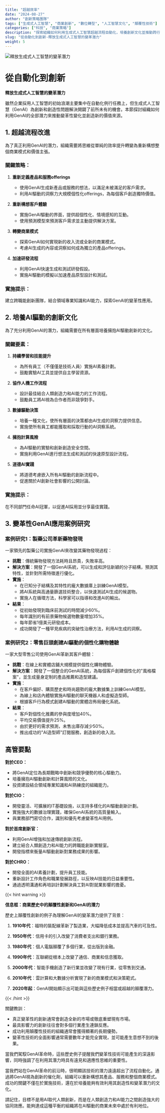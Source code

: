 ```yaml
---
title: "超越效率"
date: "2024-08-27"
author: "創新策略團隊"
tags: ["生成式人工智慧", "商業創新", "數位轉型", "人工智慧文化", "顛覆性技術"]
categories: ["科技", "商業策略"]
description: "探索組織如何利用生成式人工智慧超越流程自動化，培養創新文化並推動跨行業的變革性變化。"
slug: "從自動化到創新-釋放生成式人工智慧的變革潛力"
weight: 5
---
```


![釋放生成式人工智慧的變革潛力](/5.png)

# 從自動化到創新
**釋放生成式人工智慧的變革潛力**

雖然企業採用人工智慧的初始浪潮主要集中在自動化例行任務上，但生成式人工智慧（GenAI）為創新和創造性問題解決開闢了前所未有的機會。本節探討組織如何利用GenAI的全部潛力來推動變革性變化並創造新的價值來源。

## 1. 超越流程改進

為了真正利用GenAI的潛力，組織需要將思維從單純的效率提升轉變為重新構想整個商業模式和價值主張。

### 關鍵策略：

1. **重新定義產品和服務offerings**
   - 使用GenAI生成新產品或服務的想法，以滿足未被滿足的客戶需求。
   - 利用AI驅動的洞察力大規模個性化offerings，為每個客戶創造獨特價值。

2. **重新構想客戶體驗**
   - 實施GenAI驅動的界面，提供超個性化、情境感知的互動。
   - 使用預測模型來預測客戶需求並主動提供解決方案。

3. **轉變商業模式**
   - 探索GenAI如何實現新的收入流或全新的商業模式。
   - 考慮AI生成的內容或洞察如何成為獨立的產品offerings。

4. **加速研發流程**
   - 利用GenAI快速生成和測試研發假設。
   - 實施AI驅動的模擬以加速產品原型設計和測試。

### 實施提示：
建立跨職能創新團隊，結合領域專業知識和AI能力，探索GenAI的變革性應用。

## 2. 培養AI驅動的創新文化

為了充分利用GenAI的潛力，組織需要在所有層面培養擁抱AI驅動創新的文化。

### 關鍵要素：

1. **持續學習和技能提升**
   - 為所有員工（不僅僅是技術人員）實施AI素養計劃。
   - 鼓勵實驗AI工具並提供自主學習資源。

2. **協作人機工作流程**
   - 設計最佳結合人類創造力和AI能力的工作流程。
   - 鼓勵員工將AI視為合作者而非競爭對手。

3. **數據驅動決策**
   - 培養一種文化，使所有層面的決策都由AI生成的洞察力提供信息。
   - 實施使所有員工都能獲取和採取行動的AI洞察系統。

4. **擁抱計算風險**
   - 為AI驅動的實驗和創新創造安全空間。
   - 實施利用GenAI進行想法生成和測試的快速原型設計流程。

5. **道德AI實踐**
   - 將道德考慮嵌入所有AI驅動的創新流程中。
   - 促進關於AI創新社會影響的公開討論。

### 實施提示：
在不同部門任命AI冠軍，以促進AI採用並分享最佳實踐。

## 3. 變革性GenAI應用案例研究

### 案例研究1：製藥公司革新藥物發現

一家領先的製藥公司實施GenAI來改變其藥物發現過程：

- **挑戰**：傳統藥物發現方法耗時且昂貴，失敗率高。
- **解決方案**：開發了一個GenAI系統，可以生成和評估新穎的分子結構，預測其特性，並針對所需特徵進行優化。
- **實施**：
  - 在已知分子結構及其特性的龐大數據庫上訓練GenAI模型。
  - 將AI系統與高通量篩選技術整合，以快速測試AI生成的候選物。
  - 實施人在循環方法，科學家可以指導和改進AI的輸出。
- **結果**：
  - 從初始發現到臨床前測試的時間減少60%。
  - 每年識別的有前景藥物候選物數量增加35%。
  - 每年節省1億美元研發成本。
  - 成功開發了一種罕見疾病的突破性治療方法，利用AI生成的洞察。

### 案例研究2：零售巨頭創建AI驅動的個性化購物體驗

一家大型零售公司使用GenAI革新其客戶體驗：

- **挑戰**：在線上和實體店鋪大規模提供個性化購物體驗。
- **解決方案**：開發了一個整合的GenAI系統，為每個客戶創建個性化的"風格檔案"，並生成量身定制的產品推薦和造型建議。
- **實施**：
  - 在客戶偏好、購買歷史和時尚趨勢的龐大數據集上訓練GenAI模型。
  - 為線上和店內體驗實施AI驅動的聊天機器人和虛擬造型師。
  - 根據客戶行為模式創建AI驅動的實體店佈局優化系統。
- **結果**：
  - 客戶對個性化推薦的參與度增加40%。
  - 平均交易價值提升25%。
  - 由於更好的需求預測，未售出庫存減少50%。
  - 推出成功的"AI造型師"訂閱服務，創造新的收入流。

## 高管要點

**對於CEO：**
- 將GenAI定位為長期戰略中創新和競爭優勢的核心驅動力。
- 培養擁抱AI驅動創新和計算風險的文化。
- 投資建設結合領域專業知識和AI熟練度的組織能力。

**對於CIO：**
- 開發靈活、可擴展的IT基礎設施，以支持多樣化的AI驅動創新計劃。
- 實施強大的數據治理實踐，確保GenAI系統的高質量輸入。
- 與業務部門密切合作，識別和優先考慮變革性AI用例。

**對於首席創新官：**
- 利用GenAI增強和加速傳統創新流程。
- 建立結合人類創造力和AI能力的跨職能創新實驗室。
- 開發指標來衡量AI驅動創新對業務成果的影響。

**對於CHRO：**
- 開發全面的AI素養計劃，提升員工技能。
- 重新設計工作角色和職業發展路徑，以反映AI技能的日益重要性。
- 通過透明溝通和再培訓計劃解決員工對AI對就業影響的擔憂。

{{< hint warning >}}

**信息框：商業歷史中的顛覆性創新和GenAI的潛力**

歷史上顛覆性創新的例子為理解GenAI的變革潛力提供了背景：

1. **1910年代**：福特的裝配線革新了製造業，大幅降低成本並提高汽車的可及性。

2. **1950年代**：信用卡的引入改變了消費者支出和銀行業務。

3. **1980年代**：個人電腦顛覆了多個行業，從出版到金融。

4. **1990年代**：互聯網從根本上改變了通信、商業和信息獲取。

5. **2000年代**：智能手機創造了新行業並改變了現有行業，從零售到交通。

6. **2010年代**：雲計算和大數據分析實現了新的商業模式和決策範式。

7. **2020年起**：GenAI開始顯示出可能與這些歷史例子相當或超越的顛覆潛力。

{{< /hint >}}

關鍵教訓：
- 真正變革性的創新通常會創造全新的市場或徹底重塑現有市場。
- 最具影響力的創新往往會對多個行業產生連鎖反應。
- 成功利用顛覆性技術的組織通常會獲得顯著的長期優勢。
- 變革性技術的全面影響通常需要數年才能完全實現，並可能產生意想不到的後果。

當我們駕馭GenAI革命時，這些歷史例子提醒我們變革性技術可能產生的深遠影響，同時強調了在利用其潛力時具有遠見和適應性思維的重要性。

當我們站在GenAI革命的前沿時，很明顯該技術的潛力遠遠超出了流程自動化。通過將GenAI視為創新的催化劑，組織可以重新構想其產品、服務和整個商業模式。成功的關鍵不僅在於實施技術，還在於培養能夠有效利用其創造性和變革潛力的文化。

請記住，目標不是用AI取代人類創新，而是在人類創造力和AI能力之間創造強大的協同效應。能夠達成這種平衡的組織將在AI驅動的商業未來中處於有利地位。